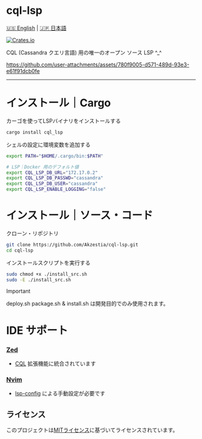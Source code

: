 # cql-lsp

[🇺🇸 English](README.md) | [🇯🇵 日本語](README_jap.md)

[![Crates.io](https://img.shields.io/crates/v/cql_lsp.svg)](https://crates.io/crates/cql_lsp)

CQL (Cassandra クエリ言語) 用の唯一のオープン ソース LSP ^_^

https://github.com/user-attachments/assets/780f9005-d571-489d-93e3-e61f91dcb0fe

---------------------------------------------------------

# インストール｜Cargo 

カーゴを使ってLSPバイナリをインストールする
```sh
cargo install cql_lsp
```

シェルの設定に環境変数を追加する

```sh
export PATH="$HOME/.cargo/bin:$PATH"

# LSP｜Docker 用のデフォルト値
export CQL_LSP_DB_URL="172.17.0.2"
export CQL_LSP_DB_PASSWD="cassandra"
export CQL_LSP_DB_USER="cassandra"
export CQL_LSP_ENABLE_LOGGING="false"
```

# インストール｜ソース・コード

クローン・リポジトリ
```sh
git clone https://github.com/Akzestia/cql-lsp.git                                                    
cd cql-lsp
```

インストールスクリプトを実行する
```sh
sudo chmod +x ./install_src.sh
sudo -E ./install_src.sh
```

> [!IMPORTANT]  
> deploy.sh package.sh & install.sh は開発目的でのみ使用されます。

# IDE サポート

### [Zed](https://zed.dev/)
- [CQL](https://zed.dev/extensions?query=CQL) 拡張機能に統合されています <br/>
### [Nvim](https://neovim.io/)
- [lsp-config](https://neovim.io/doc/user/lsp.html) による手動設定が必要です <br/>


## ライセンス

このプロジェクトは[MITライセンス](LICENSE)に基づいてライセンスされています。
